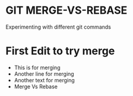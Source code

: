 # GIT MERGE-VS-REBASE
Experimenting with different git commands

# First Edit to try merge
 - This is for merging
 - Another line for merging
 - Another text for merging
 - Merge Vs Rebase